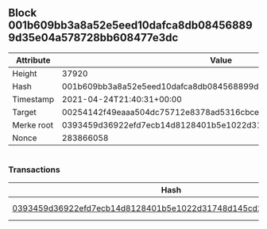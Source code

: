 ## Block 001b609bb3a8a52e5eed10dafca8db084568899d35e04a578728bb608477e3dc

Attribute | Value
--- | ---
Height | 37920
Hash | 001b609bb3a8a52e5eed10dafca8db084568899d35e04a578728bb608477e3dc
Timestamp | 2021-04-24T21:40:31+00:00
Target | 00254142f49eaaa504dc75712e8378ad5316cbcead634704b3734b6271167cc4
Merke root | 0393459d36922efd7ecb14d8128401b5e1022d31748d145cd2661492e4f8ce4a
Nonce | 283866058

```

```

### Transactions

Hash | Amount
--- | ---
[0393459d36922efd7ecb14d8128401b5e1022d31748d145cd2661492e4f8ce4a](0393459d36922efd7ecb14d8128401b5e1022d31748d145cd2661492e4f8ce4a.md) | 10.00000000 SKEPTI 
